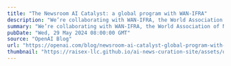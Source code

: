 ```yaml
---
title: "The Newsroom AI Catalyst: a global program with WAN-IFRA"
description: "We’re collaborating with WAN-IFRA, the World Association of News Publishers, to launch a global accelerator program that will assist over 100 news publishers to explore and integrate AI in their newsroom."
summary: "We’re collaborating with WAN-IFRA, the World Association of News Publishers, to launch a global accelerator program that will assist over 100 news publishers to explore and integrate AI in their newsroom."
pubDate: "Wed, 29 May 2024 08:00:00 GMT"
source: "OpenAI Blog"
url: "https://openai.com/blog/newsroom-ai-catalyst-global-program-with-wan-ifra"
thumbnail: "https://raisex-llc.github.io/ai-news-curation-site/assets/openai_logo.png"
---
```


